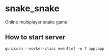 # snake_snake
Online multiplayer snake game!

## How to start server

    gunicorn --worker-class eventlet -w 7 app:app
